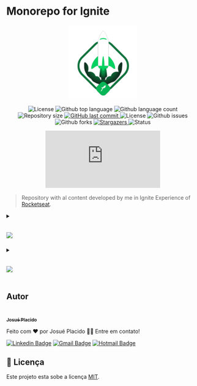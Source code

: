 # Monorepo for Ignite

<p align="center">
   <img src="./.github/logo.svg" alt="Ignite" width="180"/>
</p>

<div align="center">
  <img alt="License" src="https://img.shields.io/badge/license-MIT-01B755">
  <img alt="Github top language" src="https://img.shields.io/github/languages/top/JosuePlacido/monorepo_rockektseat_ignite?color=56BEB8">
  <img alt="Github language count" src="https://img.shields.io/github/languages/count/JosuePlacido/monorepo_rockektseat_ignite?color=56BEB8">
  <img alt="Repository size" src="https://img.shields.io/github/repo-size/JosuePlacido/monorepo_rockektseat_ignite?color=56BEB8">
  <a href="https://github.com/JosuePlacido/nlw-03/commits/master">
    <img alt="GitHub last commit" src="https://img.shields.io/github/last-commit/JosuePlacido/monorepo_rockektseat_ignite">
  </a>
  <img alt="License" src="https://img.shields.io/badge/license-MIT-brightgreen">
  <img alt="Github issues" src="https://img.shields.io/github/issues/JosuePlacido/monorepo_rockektseat_ignite?color=56BEB8" />
  <img alt="Github forks" src="https://img.shields.io/github/forks/JosuePlacido/NLW-03?color=56BEB8" />
   <a href="https://github.com/JosuePlacido/monorepo_rockektseat_ignite/stargazers">
    <img alt="Stargazers" src="https://img.shields.io/github/stars/JosuePlacido/monorepo_rockektseat_ignite?style=social">
  </a>
<img alt="Status" src="https://img.shields.io/static/v1?label=status&message=Em%20Desenvolvimento&color=orange&style=flat"/>

[![GitHub commits](https://badgen.net/github/commits/Naereen/Strapdown.js)](https://github.com/skyxcripto/gopizza/commits?author=skyxcripto)

</div>

> Repository with al content developed by me in Ignite Experience of [Rocketseat](https://github.com/Rocketseat).

<details>
  <summary>

## ![](https://img.shields.io/badge/React_Native-20232A?style=for-the-badge&logo=react&logoColor=61DAFB)

  </summary>

### Trail 2024

-   <b><a href="/packages/imhere/README.md">
    <img alt="Logo im here" height="60" src="./packages/imhere/assets/icon.png"/>
    ImHere</a> - Chapter 01: React Native fundaments</b>

-   <b><a href="/packages/ignite-desafio01-tarefas/README.md">
    <img alt="Logo to.do" height="60" src="./packages/todo/assets/icon.png"/>
    to.do</a> - Challenge 01: React Native basics</b>

-   <b><a href="/packages/igniteteams/README.md">
    <img alt="Logo teams" height="60" src="./packages/igniteteams/src/assets/icon.png"/>
    IgniteTeams</a> - Chapter 02: Interfaces, navigation and local storage</b>

-   <b><a href="/packages/dailydiet/README.md">
    <img alt="Logo Daily Diet" height="60" src="./packages/dailydiet/assets/icon.png"/>
    Daily Diet</a> - Challenge 02</b>

-   <b><a href="/packages/ignite-gym/README.md">
    <img alt="Logo ignite gym" height="60" src="./packages/ignite-gym/assets/icon.png"/>
    Ignite GYM</a> - Chapter 03: Components and API requests and Challenge 04: adding Push notifications</b>

-   <b><a href="/packages/marketspace/README.md">
    <img alt="Logo ignite MARKETSPACE" height="60" src="./packages/marketspace/src/assets/logo.svg"/>
    Marketspace</a> - Challenge 03: Components and API requests</b>

-   <b><a href="/packages/igniteshoesapp/README.md">
    <img alt="Logo ignite IGNITESHOES" height="60" src="./packages/igniteshoesapp/assets/icon.png"/>
    IgniteShoes</a> - Chapter 04: Notifications push and deep linking</b>

-   <b><a href="/packages/ignite-quiz/README.md">
    <img alt="Logo ignite IGNITEQUIZ" height="60" src="./packages/ignite-quiz/assets/icon.png"/>
    IgniteQuiz</a> Chapter 05: Animations and feedbacks</b>

-   <b><a href="/packages/coffedelivery/README.md">
    <img alt="Logo ignite COFFEE DELIVERY" height="60" src="./packages/coffedelivery/assets/icon.png"/>
    CoffeeDelivery</a> Challenge 05: Animations and feedbacks</b>

-   <b><a href="/packages/ignite-fleet/README.md">
    <img alt="Logo ignite IGNITE FLEET" height="60" src="./packages/ignite-fleet/assets/icon.png"/>
    Ignite Fleet</a> Chapter 06: Offiline first and geolocalization</b>

-   <b><a href="/packages/iweather-main/README.md">
    <img alt="Logo ignite IWEATHER" height="60" src="./packages/iweather-main/assets/icon.png"/>
    iWeather</a> Chapter 07 and 08 - Tests and deploy</b>

### Trail 2021

[**MySkills**](./packages/myskills/README.md)(Chapter 1)

<img alt="Status" src="https://img.shields.io/static/v1?label=status&message=Finished&color=green&style=flat"/>

-   <b><a href="/packages/ignite-desafio01-tarefas/README.md">
    <img alt="Logo to.do" height="60" src="./packages/todo/assets/icon.png"/>
    to.do</a> - Challenge 01: React Native basics</b>

[**GoFinance**](./packages/gofinance/README.md) (Chapter 2)

<img alt="Status" src="https://img.shields.io/static/v1?label=status&message=Finished&color=green&style=flat"/>

[**SavePass**](./packages/ignite-savepass/README.md) (Chapter 2 - Challenge 1: SavePass App)

<img alt="Status" src="https://img.shields.io/static/v1?label=status&message=Finished&color=green&style=flat"/>

[**stream.data**](./packages/ignite-stream.data/README.md) (Chapter 2 - Challenge 2: Contexts and Login with Twitch)

<img alt="Status" src="https://img.shields.io/static/v1?label=status&message=Finished&color=green&style=flat"/>

[**RENTX**](./packages/rentx/README.md) (Chapter 3 - Consumes API/Chapter 4 - Offline First)

<img alt="Status" src="https://img.shields.io/static/v1?label=status&message=Finished&color=green&style=flat"/>

**RENTX backend** (Chapter 4 - Backend for mobile first on Ch-4)

[**GitHub Explorer**](./packages/gitHubExplorere/README.md) (Chapter 2 - Challenge 1: SavePass App)

[**performanceapp**](./packages/performanceapp/README.md) (Chapter 5 - Performing apps)

<img alt="Status" src="https://img.shields.io/static/v1?label=status&message=Finished&color=green&style=flat"/>
</details>

<details>
  <summary>

## ![](https://img.shields.io/badge/React-20232A?style=for-the-badge&logo=react&logoColor=61DAFB)

  </summary>

-   <b><a href="/packages/ignite-feed/README.md">
    <img alt="Logo im here" height="40" src="./packages/ignite-feed/public/icon.svg"/>
    Ignitne Feed</a> - Chapter 01: Starting with ReactJS</b>

-   <b><a href="/packages/todoweb/README.md">
    <img alt="Logo im here" height="40" src="./packages/todoweb/public/icon.svg"/>
    To.Do</a> - Challenge 01: Todo app</b>

-   <b><a href="/packages/ignite-timer/README.md">
    <img alt="Logo im here" height="40" src="./packages/ignite-timer/public/icon.svg"/>
    Ignite Timer</a> - Chapter 02: Hooks and Context API</b>

</details>

## Autor

<a alt="Linkedin" href="https://linkedin/in/josueplacido">
 <img style="border-radius: 50%;" src="https://github.com/josueplacido.png" width="100px;" alt=""/>
 <br />
 <sub><b>Josué Placido</b></sub></a>

Feito com ❤️ por Josué Placido 👋🏽 Entre em contato!

[![Linkedin Badge](https://img.shields.io/badge/-Josue%20Placido-blue?style=flat-square&logo=Linkedin&logoColor=white&link=https://www.linkedin.com/in/josueplacido/)](https://www.linkedin.com/in/josueplacido/)
[![Gmail Badge](https://img.shields.io/badge/-juplacido.jnr@gmail.com-c14438?style=flat-square&logo=Gmail&logoColor=white&link=mailto:juplacido.jnr@gmail.com)](mailto:juplacido.jnr@gmail.com)
[![Hotmail Badge](https://img.shields.io/badge/-ozzyplacidojunior@hotmail.com-blue?style=flat-square&logo=microsoft&link=mailto:ozzyplacidojunior@hotmail.com)](mailto:ozzyplacidojunior@hotmail.com)

## 📝 Licença

Este projeto esta sobe a licença [MIT](./LICENSE).
